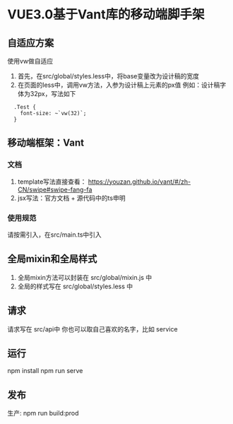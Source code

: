 # VUE3.0基于Vant库的移动端脚手架

## 自适应方案
使用vw做自适应
1. 首先，在src/global/styles.less中，将base变量改为设计稿的宽度
2. 在页面的less中，调用vw方法，入参为设计稿上元素的px值
例如：设计稿字体为32px，写法如下
``` less
  .Test {
    font-size: ~`vw(32)`;
  }
```

## 移动端框架：Vant
### 文档
1. template写法直接查看： https://youzan.github.io/vant/#/zh-CN/swipe#swipe-fang-fa
2. jsx写法：官方文档 + 源代码中的ts申明
### 使用规范
请按需引入，在src/main.ts中引入

## 全局mixin和全局样式
1. 全局mixin方法可以封装在 src/global/mixin.js 中
2. 全局的样式写在 src/global/styles.less 中

## 请求
请求写在 src/api中
你也可以取自己喜欢的名字，比如 service

## 运行
npm install
npm run serve

## 发布
生产: npm run build:prod
